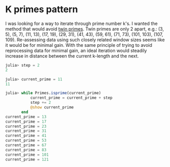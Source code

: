 # K primes pattern

I was looking for a way to iterate through prime number k's.
I wanted the method that would avoid [twin primes](https://en.wikipedia.org/wiki/Twin_prime).
Twin primes are only 2 apart, e.g.:
(3, 5), (5, 7), (11, 13), (17, 19), (29, 31), (41, 43), (59, 61), (71, 73), (101, 103), (107, 109).
Re-assessing data using such closely related window sizes seems like it would be for minimal gain.
With the same principle of trying to avoid reprocessing data for minimal gain, an ideal iteration would steadily increase in distance between the current k-length and the next.

```julia
julia> step = 2
2

julia> current_prime = 11
11

julia> while Primes.isprime(current_prime)
           current_prime = current_prime + step
           step += 2
           @show current_prime
       end
current_prime = 13
current_prime = 17
current_prime = 23
current_prime = 31
current_prime = 41
current_prime = 53
current_prime = 67
current_prime = 83
current_prime = 101
current_prime = 121
```